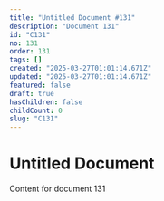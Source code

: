 ```yaml
---
title: "Untitled Document #131"
description: "Document 131"
id: "C131"
no: 131
order: 131
tags: []
created: "2025-03-27T01:01:14.671Z"
updated: "2025-03-27T01:01:14.671Z"
featured: false
draft: true
hasChildren: false
childCount: 0
slug: "C131"
---
```


# Untitled Document

Content for document 131
